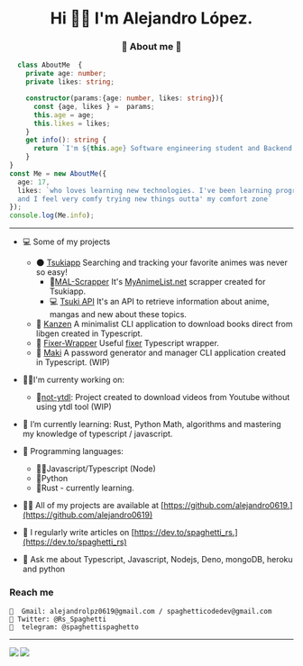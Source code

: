 <h1 align="center">Hi 🐱‍👤 I'm Alejandro López. </h1>
<h3 align="center"> 💫 About me 💫 </h3>

```typescript
  class AboutMe  {
    private age: number;
    private likes: string;

    constructor(params:{age: number, likes: string}){
      const {age, likes } =  params;
      this.age = age;
      this.likes = likes;
    }
    get info(): string {
      return `I'm ${this.age} Software engineering student and Backend developer from venezuela ${this.likes}`;
    }
}
const Me = new AboutMe({
  age: 17,
  likes: `who loves learning new technologies. I've been learning programming for 3 years 
  and I feel very comfy trying new things outta' my comfort zone`
});
console.log(Me.info);
```

----
- 💻 Some of my projects
  -  🌑 [Tsukiapp](https://github.com/orgs/Tsukiapp/) Searching and tracking your favorite animes was never so easy!
       - 🎇[MAL-Scrapper](https://github.com/orgs/Tsukiapp/MAL-Scrapper) It's [MyAnimeList.net](https://myanimelist.net/) scrapper created for Tsukiapp.
       - 💻 [Tsuki API](https://github.com/Tsukiapp/Tsuki-API) It's an API to retrieve information about anime, mangas and new about these topics.
  -  🧨 [Kanzen](https://github.com/alejandro0619/Kanzen-CLI) A minimalist CLI application to download books direct from libgen created in Typescript.
  -  💸 [Fixer-Wrapper](https://github.com/alejandro0619/Fixer-wrapper) Useful [fixer](https://fixer.io) Typescript wrapper.
  -  🍣 [Maki](https://github.com/alejandro0619/Maki) A password generator and manager CLI application created in Typescript. (WIP)
  
- 🐱‍💻I'm currenty working on:
  - 🌟[not-ytdl](https://github.com/not-ytdl): Project created to download videos from Youtube without using ytdl tool (WIP)


- 🌱 I’m currently learning: Rust, Python Math, algorithms and mastering my knowledge of typescript / javascript.
- 🌌 Programming languages:
   - 🐱‍👤Javascript/Typescript (Node)
   - 🐍Python
   - 🦀Rust - currently learning. 
- 👨‍💻 All of my projects are available at [https://github.com/alejandro0619.](https://github.com/alejandro0619)
- 📝 I regularly write articles on [https://dev.to/spaghetti_rs.](https://dev.to/spaghetti_rs)
- 💬 Ask me about Typescript, Javascript, Nodejs, Deno, mongoDB, heroku and python 
 
<h3 align="left"> Reach me </h3>

    📧  Gmail: alejandrolpz0619@gmail.com / spaghetticodedev@gmail.com
    🐤 Twitter: @Rs_Spaghetti
    📱  telegram: @spaghettispaghetto
    
----

<a href="https://github.com/anuraghazra/github-readme-stats">
  <img align="left" src="https://github-readme-stats.vercel.app/api?username=alejandro0619&count_private=true&show_icons=true&include_all_commits=true&hide_border=true&hide_title=false" />
</a>
<a href="https://github.com/anuraghazra/github-readme-stats">
  <img align="left" src="https://github-readme-stats.vercel.app/api/top-langs/?username=alejandro0619&langs_count=4&hide_title=false&hide_border=true" />
</a>
